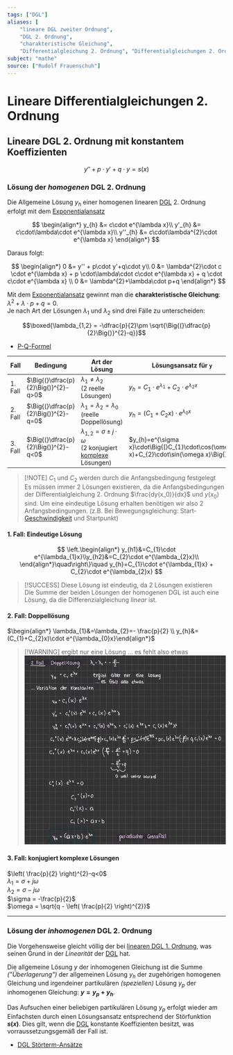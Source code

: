 ```yaml
---
tags: ["DGL"]
aliases: [
	"lineare DGL zweiter Ordnung",
	"DGL 2. Ordnung",
	"charakteristische Gleichung",
	"Differentialgleichung 2. Ordnung", "Differentialgleichungen 2. Ordnung"]
subject: "mathe"
source: ["Rudolf Frauenschuh"]
---
```


# Lineare Differentialgleichungen 2. Ordnung

## Lineare DGL 2. Ordnung mit konstantem Koeffizienten

$$y'' + p\cdot y'+q\cdot y=s(x) $$

### Lösung der *homogenen* DGL 2. Ordnung

Die Allgemeine Lösung $y_h$ einer homogenen linearen [DGL](../{MOC}%20DGL.md) 2. Ordnung erfolgt mit dem [Exponentialansatz](Exponentialansatz.md)

$$
\begin{align*}
	y_{h} &= c\cdot e^{\lambda x}\\
	y'_{h} &= c\cdot\lambda\cdot e^{\lambda x}\\
	y''_{h} &= c\cdot\lambda^{2}\cdot e^{\lambda x}
\end{align*}
$$

Daraus folgt:

$$
\begin{align*}
	0 &= y'' + p\cdot y'+q\cdot y\\
	0 &= \lambda^{2}\cdot c \cdot e^{\lambda x} + p \cdot\lambda\cdot c\cdot e^{\lambda x} + q \cdot c\cdot e^{\lambda x} \\
	0 &= \lambda^{2}+\lambda\cdot p+q
\end{align*}
$$

Mit dem [Exponentialansatz](Exponentialansatz.md) gewinnt man die **charakteristische Gleichung**: $\lambda^{2}+\lambda\cdot p+q=0$.  
Je nach Art der Lösungen $\lambda_{1}$ und $\lambda_{2}$ sind drei Fälle zu unterscheiden: 

$$\boxed{\lambda_{1,2} = -\dfrac{p}{2}\pm \sqrt{\Big{(}\dfrac{p}{2}\Big{)}^{2}-q}}$$

- [P-Q-Formel](../Quadratische%20Gleichung.md)

| Fall    | Bedingung                            | Art der Lösung                                                                                                 | Lösungsansatz für `y`                                                                    |
| ------- | ------------------------------------ | -------------------------------------------------------------------------------------------------------------- | ---------------------------------------------------------------------------------------- |
| 1. Fall | $\Big{(}\dfrac{p}{2}\Big{)}^{2}-q>0$ | $\lambda_1 \neq \lambda_2$ <br>(2 reelle Lösungen)                                                                 | $y_{h}= C_{1}\cdot e^{\lambda_{1}}+C_{2}\cdot e^{\lambda_{2}x}$                          |
| 2. Fall | $\Big{(}\dfrac{p}{2}\Big{)}^{2}-q=0$ | $\lambda_{1}=\lambda_{2}=\lambda_0$ <br>(reelle Doppellösung)                                                      | $y_{h}=(C_{1}+C_{2}x)\cdot e^{\lambda_{0}x}$                                             |
| 3. Fall | $\Big{(}\dfrac{p}{2}\Big{)}^{2}-q<0$ | $\lambda_{1,2}=\sigma\pm j\cdot\omega$ <br>(2 konjugiert [komplexe](Komplexe%20Zahlen.md) Lösungen) | $y_{h}=e^{\sigma x}\cdot\Big{[}C_{1}\cdot\cos(\omega x)+C_{2}\cdot\sin(\omega x)\Big{]}$ |

> [!NOTE] $C_{1}$ und $C_{2}$ werden durch die Anfangsbedingung festgelegt  
> Es müssen immer 2 Lösungen existieren, da die Anfangsbedingungen der Differentialgleichung 2. Ordnung $\frac{dy(x_0)}{dx}$ und $y(x_0)$ sind. Um eine eindeutige Lösung erhalten benötigen wir also 2 Anfangsbedingungen. (z.B. Bei Bewegungsgleichung: Start-[Geschwindigkeit](../../Physik/Kinematik.md) und Startpunkt)

#### 1. Fall: Eindeutige Lösung

$$
\left.\begin{align*}
y_{h1}&=C_{1}\cdot e^{\lambda_{1}x}\\y_{h2}&=C_{2}\cdot e^{\lambda_{2}x}\\
\end{align*}\quad\right\}\quad
y_{h}=C_{1}\cdot e^{\lambda_{1}x} + C_{2}\cdot e^{\lambda_{2}x}
$$

> [!SUCCESS] Diese Lösung ist eindeutig, da 2 Lösungen existieren  
> Die Summe der beiden Lösungen der homogenen DGL ist auch eine Lösung, da die Differenzialgleichung *linear* ist.

#### 2. Fall: Doppellösung

$\begin{align*} \lambda_{1}&=\lambda_{2}=- \frac{p}{2} \\ y_{h}&=(C_{1}+C_{2}x)\cdot e^{\lambda_{0}x}\end{align*}$

> [!WARNING] ergibt nur eine Lösung … es fehlt also etwas  
> ![Pasted image 20220601193117](../assets/Pasted%20image%2020220601193117.png)

#### 3. Fall: konjugiert komplexe Lösungen

$\left( \frac{p}{2} \right)^{2}-q<0$  
$\lambda_{1}=\sigma+j\omega$  
$\lambda_{2}=\sigma-j\omega$  
$\sigma = -\frac{p}{2}$  
$\omega = \sqrt{q - \left( \frac{p}{2} \right)^{2}}$

---

### Lösung der *inhomogenen* DGL 2. Ordnung

Die Vorgehensweise gleicht völlig der bei [linearen DGL 1. Ordnung](../Analysis/lineare%20DGL%201.%20Ordnung.md), was seinen Grund in der *Linearität* der [DGL](../{MOC}%20DGL.md) hat. 

Die allgemeine Lösung $y$ der inhomogenen Gleichung ist die Summe *("Überlagerung")* der allgemeinen Lösung $y_{h}$ der zugehörigen homogenen Gleichung und irgendeiner partikulären *(speziellen)* Lösung $y_{p}$ der inhomogenen Gleichung: **$y=y_{p}+y_{h}$**. 

Das Aufsuchen einer beliebigen partikulären Lösung $y_{p}$ erfolgt wieder am Einfachsten durch einen Lösungsansatz entsprechend der Störfunktion **$s(x)$**. Dies gilt, wenn die [DGL](../{MOC}%20DGL.md) konstante Koeffizienten besitzt, was vorraussetzungsgemäß der Fall ist.

- [DGL Störterm-Ansätze](../Analysis/DGL%20Störterm-Ansätze.md)